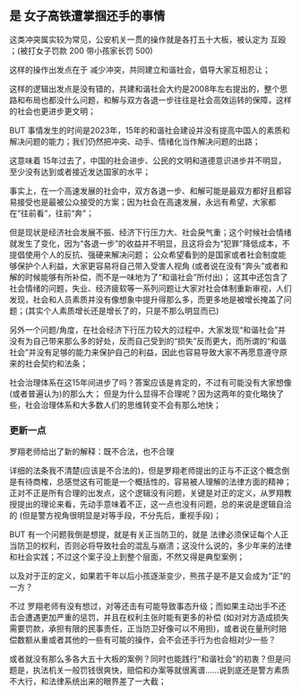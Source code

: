 ## 是 女子高铁遭掌掴还手的事情

这类冲突属实较为常见，公安机关一贯的操作就是各打五十大板，被认定为 互殴 ；(被打女子罚款 200 带小孩家长罚 500)

这样的操作出发点在于 减少冲突，共同建立和谐社会，倡导大家互相忍让；

这样的逻辑出发点是没有错的，共建和谐社会大约是2008年左右提出的，整个思路和布局也都没什么问题，和解与双方各退一步往往是社会高效运转的保障，这样的社会也更进步更文明；

BUT 事情发生的时间是2023年，15年的和谐社会建设并没有提高中国人的素质和解决问题的能力；我们仍然把冲突、动手、情绪化当作解决问题的出路；

这意味着 15年过去了，中国的社会进步、公民的文明和道德意识进步并不明显，至少没有达到或者接近发达国家的水平；

事实上，在一个高速发展的社会中，双方各退一步、和解可能是最双方都好且都容易接受也是最被公众接受的方案；因为社会在高速发展，永远有希望，大家都在“往前看”，往前“奔”；

但是现状是经济社会发展不振、经济下行压力大、社会戾气重；这个时候社会情绪就发生了变化，因为“各退一步”的收益并不明显，且这将会为“犯罪”降低成本，不提倡使用个人的反抗、强硬来解决问题；
公众希望看到的是国家或者社会制度能够保护个人利益，大家更容易将自己带入受害人视角 (或者说在没有“奔头”或者和解的时候能够有所补偿，而不是一味地为了“和谐社会”所付出)；
这其中还包含了社会情绪的问题，失业、经济疲软等一系列问题让大家对社会体制重新审视，人们发现，社会和人员素质并没有像想象中提升得那么多，而更多地是被增长掩盖了问题；(其实个人素质增长还是增长了的，只是不那么明显而已)

另外一个问题/角度，在社会经济下行压力较大的过程中，大家发现“和谐社会”并没有为自己带来那么多的好处，反而自己受到的“损失”反而更大，而所谓的“和谐社会”并没有足够的能力来保护自己的利益，因此也容易导致大家不再愿意遵守原来的社会契约和法条；

社会治理体系在这15年间进步了吗？答案应该是肯定的，不过有可能没有大家想像(或者普遍认为)的那么大；
但是为什么显得不合理呢？因为这两年的变化略快了些，社会治理体系和大多数人们的思维转变不会有那么地快；

### 更新一点

罗翔老师给出了新的解释：既不合法，也不合理

详细的法条我不清楚(应该是不合法的)，但是罗翔老师提出的正与不正这个概念倒是有待商榷，总感觉这有可能是一个概括性的，容易被人理解的法律方面的精神；正对不正是所有合理的出发点，这个逻辑没有问题，关键是对正的定义，从罗翔教授提出的理论来看，先动手意味着不正，这一点也没有问题，总的来说是逻辑自洽的 (但是警方视角很明显是对等手段，不分先后，重视手段)；

BUT 有一个问题我倒是想提，就是有关正当防卫的，就是 法律必须保证每个人正当防卫的权利，否则必将导致社会的混乱与崩溃；这没什么说的，多少年来的法律和社会实践；不过这个案子没上到整个层面，不然又得是典型案例；

以及对于正的定义，如果若干年以后小孩逐渐变少，熊孩子是不是又会成为“正”的一方？

不过 罗翔老师有没有想过，对等还击有可能导致事态升级；而如果主动出手不还击会遭遇更加严重的惩罚，并且在权利主张时能有更多的补偿 
(如对对方造成损失需要罚款，承担有限的民事责任，正当防卫好像可以不用担)，或者说在量刑时赔偿数额从重或者其他的一些有可能的操作，会不会还手行为也会相对少一些？

或者就没有那么多各大五十大板的案例？同时也能践行“和谐社会”的初衷？但是问题是，执法机关一般罚钱很爽快，赔偿和办案等就很离谱......说到底还是警方素质不大行，和法律系统出来的眼界差了一大截；
